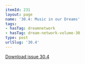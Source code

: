 ```yaml
---
itemId: 231
layout: page
name: '30.4: Music in our Dreams'
tags:
- hasTag: dreamnetwork
- hasTag: dream-network-volume-30
type: post
urlSlug: '30.4'
---
```

<a href="files/pdfs/Volume_30/30.4_music.pdf" download="">Download issue 30.4</a>